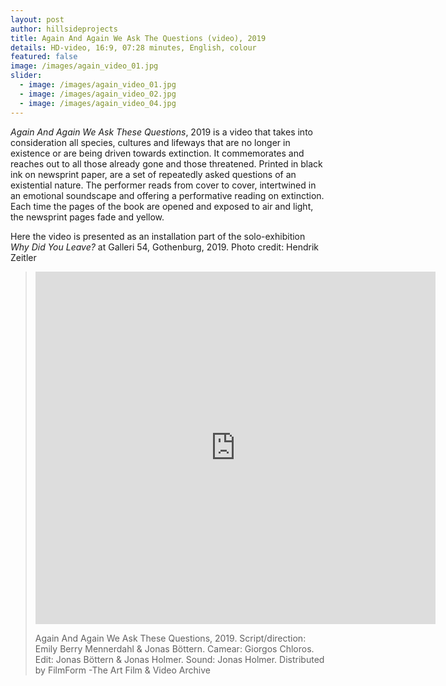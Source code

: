 ```yaml
---
layout: post
author: hillsideprojects
title: Again And Again We Ask The Questions (video), 2019
details: HD-video, 16:9, 07:28 minutes, English, colour
featured: false
image: /images/again_video_01.jpg
slider:
  - image: /images/again_video_01.jpg
  - image: /images/again_video_02.jpg
  - image: /images/again_video_04.jpg
---
```

*Again And Again We Ask These Questions*, 2019 is a video that takes into consideration all species, cultures and lifeways that are no longer in existence or are being driven towards extinction. It commemorates and reaches out to all those already gone and those threatened. Printed in black ink on newsprint paper, are a set of repeatedly asked questions of an existential nature. The performer reads from cover to cover, intertwined in an emotional soundscape and offering a performative reading on extinction. Each time the pages of the book are opened and exposed to air and light, the newsprint pages fade and yellow. 

Here the video is presented as an installation part of the solo-exhibition *Why Did You Leave?* at Galleri 54, Gothenburg, 2019. Photo credit: Hendrik Zeitler

> <iframe src="https://player.vimeo.com/video/321481779" width="640" height="564" frameborder="0" allow="autoplay; fullscreen" allowfullscreen></iframe>
>
> Again And Again We Ask These Questions, 2019. Script/direction: Emily Berry Mennerdahl & Jonas Böttern. Camear: Giorgos Chloros. Edit: Jonas Böttern & Jonas Holmer. Sound: Jonas Holmer. Distributed by FilmForm -The Art Film & Video Archive